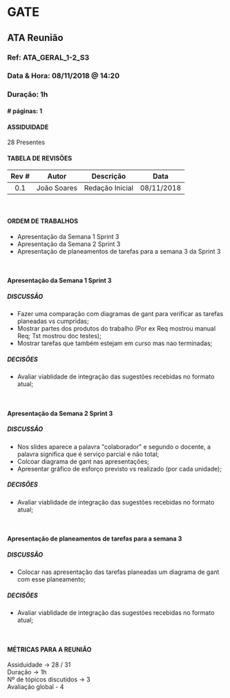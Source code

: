# GATE

## ATA Reunião

### Ref: ATA_GERAL_1-2_S3

### Data & Hora: 08/11/2018 @ 14:20

### Duração: 1h
 
#### # páginas: 1

#### ASSIDUIDADE

28 Presentes

#### TABELA DE REVISÕES

Rev # | Autor|  Descrição | Data
:---: | :---: | :---: | :---:
0.1 | João Soares | Redação Inicial | 08/11/2018

<br/>

#### ORDEM DE TRABALHOS

- Apresentação da Semana 1 Sprint 3
- Apresentação da Semana 2 Sprint 3
- Apresentação de planeamentos de tarefas para a semana 3 da Sprint 3

<br/>

#### Apresentação da Semana 1 Sprint 3
##### DISCUSSÃO
- Fazer uma comparação com diagramas de gant para verificar as tarefas planeadas vs cumpridas;
- Mostrar partes dos produtos do trabalho (Por ex Req mostrou manual Req; Tst mostrou doc testes);
- Mostrar tarefas que também estejam em curso mas nao terminadas;

##### DECISÕES
- Avaliar viablidade de integração das sugestões recebidas no formato atual;

<br/>

#### Apresentação da Semana 2 Sprint 3
##### DISCUSSÃO
- Nos slides aparece a palavra "colaborador" e segundo o docente, a palavra significa que é serviço parcial e não total; 
- Colcoar diagrama de gant nas apresentações;
- Apresentar gráfico de esforço previsto vs realizado (por cada unidade);

##### DECISÕES
- Avaliar viablidade de integração das sugestões recebidas no formato atual;

<br/> 

#### Apresentação de planeamentos de tarefas para a semana 3
##### DISCUSSÃO
- Colocar nas apresentação das tarefas planeadas um diagrama de gant com esse planeamento;

##### DECISÕES
- Avaliar viablidade de integração das sugestões recebidas no formato atual;

<br/> 

#### MÉTRICAS PARA A REUNIÃO
Assiduidade -> 28 / 31<br/>
Duração -> 1h<br/>
Nº de tópicos discutidos -> 3<br/>
Avaliação global - 4<br/>